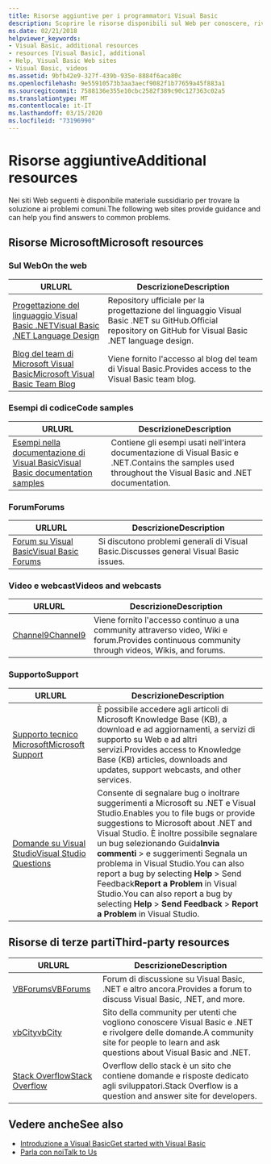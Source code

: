 ```yaml
---
title: Risorse aggiuntive per i programmatori Visual Basic
description: Scoprire le risorse disponibili sul Web per conoscere, rivolgere domande e ottenere informazioni dettagliate su Visual Basic.
ms.date: 02/21/2018
helpviewer_keywords:
- Visual Basic, additional resources
- resources [Visual Basic], additional
- Help, Visual Basic Web sites
- Visual Basic, videos
ms.assetid: 9bfb42e9-327f-439b-935e-8884f6aca80c
ms.openlocfilehash: 9e55910573b3aa3aecf9082f1b77659a45f883a1
ms.sourcegitcommit: 7588136e355e10cbc2582f389c90c127363c02a5
ms.translationtype: MT
ms.contentlocale: it-IT
ms.lasthandoff: 03/15/2020
ms.locfileid: "73196990"
---
```

# <a name="additional-resources"></a><span data-ttu-id="4f708-103">Risorse aggiuntive</span><span class="sxs-lookup"><span data-stu-id="4f708-103">Additional resources</span></span>

<span data-ttu-id="4f708-104">Nei siti Web seguenti è disponibile materiale sussidiario per trovare la soluzione ai problemi comuni.</span><span class="sxs-lookup"><span data-stu-id="4f708-104">The following web sites provide guidance and can help you find answers to common problems.</span></span>

## <a name="microsoft-resources"></a><span data-ttu-id="4f708-105">Risorse Microsoft</span><span class="sxs-lookup"><span data-stu-id="4f708-105">Microsoft resources</span></span>

### <a name="on-the-web"></a><span data-ttu-id="4f708-106">Sul Web</span><span class="sxs-lookup"><span data-stu-id="4f708-106">On the web</span></span>

|<span data-ttu-id="4f708-107">URL</span><span class="sxs-lookup"><span data-stu-id="4f708-107">URL</span></span>|<span data-ttu-id="4f708-108">Descrizione</span><span class="sxs-lookup"><span data-stu-id="4f708-108">Description</span></span>|
|----------|----------------|
|[<span data-ttu-id="4f708-109">Progettazione del linguaggio Visual Basic .NET</span><span class="sxs-lookup"><span data-stu-id="4f708-109">Visual Basic .NET Language Design</span></span>](https://github.com/dotnet/vblang)|<span data-ttu-id="4f708-110">Repository ufficiale per la progettazione del linguaggio Visual Basic .NET su GitHub.</span><span class="sxs-lookup"><span data-stu-id="4f708-110">Official repository on GitHub for Visual Basic .NET language design.</span></span>|
|[<span data-ttu-id="4f708-111">Blog del team di Microsoft Visual Basic</span><span class="sxs-lookup"><span data-stu-id="4f708-111">Microsoft Visual Basic Team Blog</span></span>](https://devblogs.microsoft.com/vbteam/)|<span data-ttu-id="4f708-112">Viene fornito l'accesso al blog del team di Visual Basic.</span><span class="sxs-lookup"><span data-stu-id="4f708-112">Provides access to the Visual Basic team blog.</span></span>|

### <a name="code-samples"></a><span data-ttu-id="4f708-113">Esempi di codice</span><span class="sxs-lookup"><span data-stu-id="4f708-113">Code samples</span></span>

|<span data-ttu-id="4f708-114">URL</span><span class="sxs-lookup"><span data-stu-id="4f708-114">URL</span></span>|<span data-ttu-id="4f708-115">Descrizione</span><span class="sxs-lookup"><span data-stu-id="4f708-115">Description</span></span>|
|----------|----------------|
|[<span data-ttu-id="4f708-116">Esempi nella documentazione di Visual Basic</span><span class="sxs-lookup"><span data-stu-id="4f708-116">Visual Basic documentation samples</span></span>](https://github.com/dotnet/samples/tree/master/snippets/visualbasic)|<span data-ttu-id="4f708-117">Contiene gli esempi usati nell'intera documentazione di Visual Basic e .NET.</span><span class="sxs-lookup"><span data-stu-id="4f708-117">Contains the samples used throughout the Visual Basic and .NET documentation.</span></span>|

### <a name="forums"></a><span data-ttu-id="4f708-118">Forum</span><span class="sxs-lookup"><span data-stu-id="4f708-118">Forums</span></span>

|<span data-ttu-id="4f708-119">URL</span><span class="sxs-lookup"><span data-stu-id="4f708-119">URL</span></span>|<span data-ttu-id="4f708-120">Descrizione</span><span class="sxs-lookup"><span data-stu-id="4f708-120">Description</span></span>|
|----------|----------------|
|[<span data-ttu-id="4f708-121">Forum su Visual Basic</span><span class="sxs-lookup"><span data-stu-id="4f708-121">Visual Basic Forums</span></span>](https://social.msdn.microsoft.com/Forums/vstudio/home?forum=vbgeneral)|<span data-ttu-id="4f708-122">Si discutono problemi generali di Visual Basic.</span><span class="sxs-lookup"><span data-stu-id="4f708-122">Discusses general Visual Basic issues.</span></span>|

### <a name="videos-and-webcasts"></a><span data-ttu-id="4f708-123">Video e webcast</span><span class="sxs-lookup"><span data-stu-id="4f708-123">Videos and webcasts</span></span>

|<span data-ttu-id="4f708-124">URL</span><span class="sxs-lookup"><span data-stu-id="4f708-124">URL</span></span>|<span data-ttu-id="4f708-125">Descrizione</span><span class="sxs-lookup"><span data-stu-id="4f708-125">Description</span></span>|
|----------|----------------|
|[<span data-ttu-id="4f708-126">Channel9</span><span class="sxs-lookup"><span data-stu-id="4f708-126">Channel9</span></span>](https://channel9.msdn.com/)|<span data-ttu-id="4f708-127">Viene fornito l'accesso continuo a una community attraverso video, Wiki e forum.</span><span class="sxs-lookup"><span data-stu-id="4f708-127">Provides continuous community through videos, Wikis, and forums.</span></span>|

### <a name="support"></a><span data-ttu-id="4f708-128">Supporto</span><span class="sxs-lookup"><span data-stu-id="4f708-128">Support</span></span>

|<span data-ttu-id="4f708-129">URL</span><span class="sxs-lookup"><span data-stu-id="4f708-129">URL</span></span>|<span data-ttu-id="4f708-130">Descrizione</span><span class="sxs-lookup"><span data-stu-id="4f708-130">Description</span></span>|
|----------|----------------|
|[<span data-ttu-id="4f708-131">Supporto tecnico Microsoft</span><span class="sxs-lookup"><span data-stu-id="4f708-131">Microsoft Support</span></span>](https://support.microsoft.com)|<span data-ttu-id="4f708-132">È possibile accedere agli articoli di Microsoft Knowledge Base (KB), a download e ad aggiornamenti, a servizi di supporto su Web e ad altri servizi.</span><span class="sxs-lookup"><span data-stu-id="4f708-132">Provides access to Knowledge Base (KB) articles, downloads and updates, support webcasts, and other services.</span></span>|
|[<span data-ttu-id="4f708-133">Domande su Visual Studio</span><span class="sxs-lookup"><span data-stu-id="4f708-133">Visual Studio Questions</span></span>](https://developercommunity.visualstudio.com)|<span data-ttu-id="4f708-134">Consente di segnalare bug o inoltrare suggerimenti a Microsoft su .NET e Visual Studio.</span><span class="sxs-lookup"><span data-stu-id="4f708-134">Enables you to file bugs or provide suggestions to Microsoft about .NET and Visual Studio.</span></span> <span data-ttu-id="4f708-135">È inoltre possibile segnalare un bug selezionando Guida**Invia commenti** > e suggerimenti Segnala un problema in Visual Studio.You can also report a bug by selecting **Help** > Send Feedback**Report a Problem** in Visual Studio.</span><span class="sxs-lookup"><span data-stu-id="4f708-135">You can also report a bug by selecting **Help** > **Send Feedback** > **Report a Problem** in Visual Studio.</span></span>|

## <a name="third-party-resources"></a><span data-ttu-id="4f708-136">Risorse di terze parti</span><span class="sxs-lookup"><span data-stu-id="4f708-136">Third-party resources</span></span>

|<span data-ttu-id="4f708-137">URL</span><span class="sxs-lookup"><span data-stu-id="4f708-137">URL</span></span>|<span data-ttu-id="4f708-138">Descrizione</span><span class="sxs-lookup"><span data-stu-id="4f708-138">Description</span></span>|
|----------|----------------|
|[<span data-ttu-id="4f708-139">VBForums</span><span class="sxs-lookup"><span data-stu-id="4f708-139">VBForums</span></span>](http://www.vbforums.com/)|<span data-ttu-id="4f708-140">Forum di discussione su Visual Basic, .NET e altro ancora.</span><span class="sxs-lookup"><span data-stu-id="4f708-140">Provides a forum to discuss Visual Basic, .NET, and more.</span></span>|
|[<span data-ttu-id="4f708-141">vbCity</span><span class="sxs-lookup"><span data-stu-id="4f708-141">vbCity</span></span>](http://vbcity.com/)|<span data-ttu-id="4f708-142">Sito della community per utenti che vogliono conoscere Visual Basic e .NET e rivolgere delle domande.</span><span class="sxs-lookup"><span data-stu-id="4f708-142">A community site for people to learn and ask questions about Visual Basic and .NET.</span></span>|
|[<span data-ttu-id="4f708-143">Stack Overflow</span><span class="sxs-lookup"><span data-stu-id="4f708-143">Stack Overflow</span></span>](https://stackoverflow.com/questions/tagged/vb.net)|<span data-ttu-id="4f708-144">Overflow dello stack è un sito che contiene domande e risposte dedicato agli sviluppatori.</span><span class="sxs-lookup"><span data-stu-id="4f708-144">Stack Overflow is a question and answer site for developers.</span></span>|

## <a name="see-also"></a><span data-ttu-id="4f708-145">Vedere anche</span><span class="sxs-lookup"><span data-stu-id="4f708-145">See also</span></span>

- [<span data-ttu-id="4f708-146">Introduzione a Visual Basic</span><span class="sxs-lookup"><span data-stu-id="4f708-146">Get started with Visual Basic</span></span>](../../visual-basic/getting-started/index.md)
- [<span data-ttu-id="4f708-147">Parla con noi</span><span class="sxs-lookup"><span data-stu-id="4f708-147">Talk to Us</span></span>](/visualstudio/ide/feedback-options)
